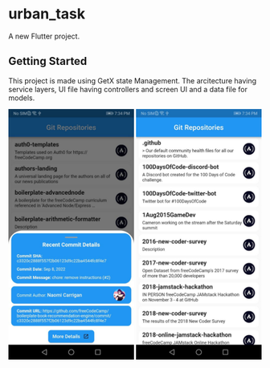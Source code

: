 # urban_task

A new Flutter project.

## Getting Started

This project is made using GetX state Management.
The arcitecture having service layers, UI file having controllers and screen UI and a data file for models.

<img src="photo_2022-12-28_19-36-48.jpg" width="250">
<img src="photo_2022-12-28_19-36-54.jpg" width="250">
